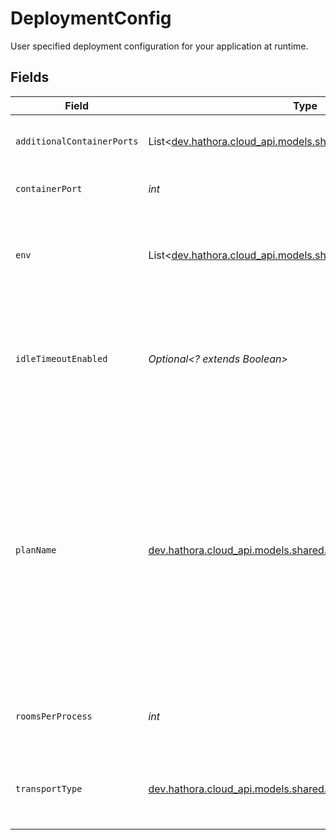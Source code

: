 # DeploymentConfig

User specified deployment configuration for your application at runtime.


## Fields

| Field                                                                                                                                                                                                               | Type                                                                                                                                                                                                                | Required                                                                                                                                                                                                            | Description                                                                                                                                                                                                         | Example                                                                                                                                                                                                             |
| ------------------------------------------------------------------------------------------------------------------------------------------------------------------------------------------------------------------- | ------------------------------------------------------------------------------------------------------------------------------------------------------------------------------------------------------------------- | ------------------------------------------------------------------------------------------------------------------------------------------------------------------------------------------------------------------- | ------------------------------------------------------------------------------------------------------------------------------------------------------------------------------------------------------------------- | ------------------------------------------------------------------------------------------------------------------------------------------------------------------------------------------------------------------- |
| `additionalContainerPorts`                                                                                                                                                                                          | List<[dev.hathora.cloud_api.models.shared.ContainerPort](../../models/shared/ContainerPort.md)>                                                                                                                     | :heavy_minus_sign:                                                                                                                                                                                                  | Additional ports your server listens on.                                                                                                                                                                            |                                                                                                                                                                                                                     |
| `containerPort`                                                                                                                                                                                                     | *int*                                                                                                                                                                                                               | :heavy_check_mark:                                                                                                                                                                                                  | Default port the server listens on.                                                                                                                                                                                 | 4000                                                                                                                                                                                                                |
| `env`                                                                                                                                                                                                               | List<[dev.hathora.cloud_api.models.shared.DeploymentConfigEnv](../../models/shared/DeploymentConfigEnv.md)>                                                                                                         | :heavy_check_mark:                                                                                                                                                                                                  | The environment variable that our process will have access to at runtime.                                                                                                                                           |                                                                                                                                                                                                                     |
| `idleTimeoutEnabled`                                                                                                                                                                                                | *Optional<? extends Boolean>*                                                                                                                                                                                       | :heavy_minus_sign:                                                                                                                                                                                                  | Option to shut down processes that have had no new connections or rooms<br/>for five minutes.                                                                                                                       |                                                                                                                                                                                                                     |
| `planName`                                                                                                                                                                                                          | [dev.hathora.cloud_api.models.shared.PlanName](../../models/shared/PlanName.md)                                                                                                                                     | :heavy_check_mark:                                                                                                                                                                                                  | A plan defines how much CPU and memory is required to run an instance of your game server.<br/><br/>`tiny`: shared core, 1gb memory<br/><br/>`small`: 1 core, 2gb memory<br/><br/>`medium`: 2 core, 4gb memory<br/><br/>`large`: 4 core, 8gb memory | tiny                                                                                                                                                                                                                |
| `roomsPerProcess`                                                                                                                                                                                                   | *int*                                                                                                                                                                                                               | :heavy_check_mark:                                                                                                                                                                                                  | Governs how many [rooms](https://hathora.dev/docs/concepts/hathora-entities#room) can be scheduled in a process.                                                                                                    | 3                                                                                                                                                                                                                   |
| `transportType`                                                                                                                                                                                                     | [dev.hathora.cloud_api.models.shared.TransportType](../../models/shared/TransportType.md)                                                                                                                           | :heavy_check_mark:                                                                                                                                                                                                  | Transport type specifies the underlying communication protocol to the exposed port.                                                                                                                                 |                                                                                                                                                                                                                     |